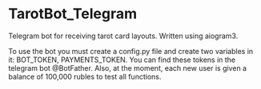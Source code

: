 # TarotBot_Telegram
Telegram bot for receiving tarot card layouts. Written using aiogram3.

To use the bot you must create a config.py file and create two variables in it: BOT_TOKEN, PAYMENTS_TOKEN.
You can find these tokens in the telegram bot @BotFather. 
Also, at the moment, each new user is given a balance of 100,000 rubles to test all functions.
